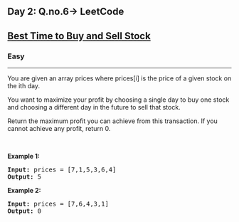 <h2>Day 2: Q.no.6-> LeetCode</h2>

<h2><a href="https://leetcode.com/problems/best-time-to-buy-and-sell-stock/">Best Time to Buy and Sell Stock</a></h2><h3>Easy</h3><hr><div><p>You are given an array prices where prices[i] is the price of a given stock on the ith day.

You want to maximize your profit by choosing a single day to buy one stock and choosing a different day in the future to sell that stock.

Return the maximum profit you can achieve from this transaction. If you cannot achieve any profit, return 0.</p>

<p>&nbsp;</p>
<p><strong class="example">Example 1:</strong></p>
<pre><strong>Input:</strong> prices = [7,1,5,3,6,4]
<strong>Output:</strong> 5
</pre>

<p><strong class="example">Example 2:</strong></p> 
<pre><strong>Input:</strong> prices = [7,6,4,3,1]
<strong>Output:</strong> 0
</pre>
